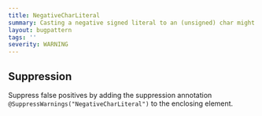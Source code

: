 ```yaml
---
title: NegativeCharLiteral
summary: Casting a negative signed literal to an (unsigned) char might be misleading.
layout: bugpattern
tags: ''
severity: WARNING
---
```


<!--
*** AUTO-GENERATED, DO NOT MODIFY ***
To make changes, edit the @BugPattern annotation or the explanation in docs/bugpattern.
-->



## Suppression
Suppress false positives by adding the suppression annotation `@SuppressWarnings("NegativeCharLiteral")` to the enclosing element.
